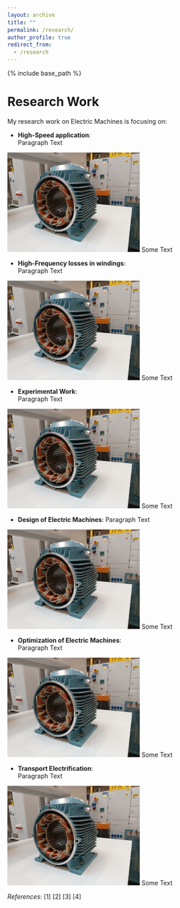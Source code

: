 ```yaml
---
layout: archive
title: ""
permalink: /research/
author_profile: true
redirect_from:
  - /research
---
```


{% include base_path %}


Research Work
=

My research work on Electric Machines is focusing on:
- **High-Speed application**:  
Paragraph Text  
<!--- To avoid aligned photo, rather than two spaces at the end, it is possible to add <div> at the beginning and </div> at the end --->
<img src='/images/homepage_electric_machines.png' style="float:center; width:300px;">  
Some Text

- **High-Frequency losses in windings**:  
Paragraph Text  
<img src='/images/homepage_electric_machines.png' style="float:center; width:300px;">  
Some Text

- **Experimental Work**:   
Paragraph Text  
<img src='/images/homepage_electric_machines.png' style="float:center; width:300px;">  
Some Text

- **Design of Electric Machines**:
Paragraph Text  
<img src='/images/homepage_electric_machines.png' style="float:center; width:300px;">  
Some Text

- **Optimization of Electric Machines**:  
Paragraph Text  
<img src='/images/homepage_electric_machines.png' style="float:center; width:300px;">  
Some Text

- **Transport Electrification**:  
Paragraph Text  
<img src='/images/homepage_electric_machines.png' style="float:center; width:300px;">  
Some Text


*References:*
[1] 
[2] 
[3] 
[4] 
